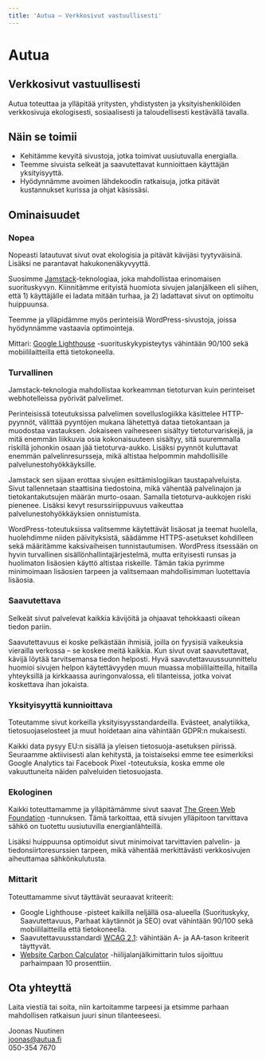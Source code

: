 ```yaml
---
title: 'Autua – Verkkosivut vastuullisesti'
---
```


# Autua

## Verkkosivut vastuullisesti

Autua toteuttaa ja ylläpitää yritysten, yhdistysten ja yksityishenkilöiden verkkosivuja ekologisesti, sosiaalisesti ja taloudellisesti kestävällä tavalla.

## Näin se toimii

- Kehitämme kevyitä sivustoja, jotka toimivat uusiutuvalla energialla.
- Teemme sivuista selkeät ja saavutettavat kunnioittaen käyttäjän yksityisyyttä.
- Hyödynnämme avoimen lähdekoodin ratkaisuja, jotka pitävät kustannukset kurissa ja ohjat käsissäsi.

## Ominaisuudet

### Nopea

Nopeasti latautuvat sivut ovat ekologisia ja pitävät kävijäsi tyytyväisinä. Lisäksi ne parantavat hakukonenäkyvyyttä.

Suosimme [Jamstack](https://jamstack.org/)-teknologiaa, joka mahdollistaa erinomaisen suorituskyvyn. Kiinnitämme erityistä huomiota sivujen jalanjälkeen eli siihen, että 1) käyttäjälle ei ladata mitään turhaa, ja 2) ladattavat sivut on optimoitu huippuunsa.

Teemme ja ylläpidämme myös perinteisiä WordPress-sivustoja, joissa hyödynnämme vastaavia optimointeja.

Mittari: [Google Lighthouse](https://developers.google.com/web/tools/lighthouse) -suorituskykypisteytys vähintään 90/100 sekä mobiililaitteilla että tietokoneella.

### Turvallinen

Jamstack-teknologia mahdollistaa korkeamman tietoturvan kuin perinteiset webhotelleissa pyörivät palvelimet.

Perinteisissä toteutuksissa palvelimen sovelluslogiikka käsittelee HTTP-pyynnöt, välittää pyyntöjen mukana lähetettyä dataa tietokantaan ja muodostaa vastauksen. Jokaiseen vaiheeseen sisältyy tietoturvariskejä, ja mitä enemmän liikkuvia osia kokonaisuuteen sisältyy, sitä suuremmalla riskillä johonkin osaan jää tietoturva-aukko. Lisäksi pyynnöt kuluttavat enemmän palvelinresursseja, mikä altistaa helpommin mahdollisille palvelunestohyökkäyksille.

Jamstack sen sijaan erottaa sivujen esittämislogiikan taustapalveluista. Sivut tallennetaan staattisina tiedostoina, mikä vähentää palvelinajon ja tietokantakutsujen määrän murto-osaan. Samalla tietoturva-aukkojen riski pienenee. Lisäksi kevyt resurssiriippuvuus vaikeuttaa palvelunestohyökkäyksien onnistumista.

WordPress-toteutuksissa valitsemme käytettävät lisäosat ja teemat huolella, huolehdimme niiden päivityksistä, säädämme HTTPS-asetukset kohdilleen sekä määritämme kaksivaiheisen tunnistautumisen. WordPress itsessään on hyvin turvallinen sisällönhallintajärjestelmä, mutta erityisesti runsas ja huolimaton lisäosien käyttö altistaa riskeille. Tämän takia pyrimme minimoimaan lisäosien tarpeen ja valitsemaan mahdollisimman luotettavia lisäosia.

### Saavutettava

Selkeät sivut palvelevat kaikkia kävijöitä ja ohjaavat tehokkaasti oikean tiedon pariin.

Saavutettavuus ei koske pelkästään ihmisiä, joilla on fyysisiä vaikeuksia vierailla verkossa – se koskee meitä kaikkia. Kun sivut ovat saavutettavat, kävijä löytää tarvitsemansa tiedon helposti. Hyvä saavutettavuussuunnittelu huomioi sivujen helpon käytettävyyden muun muassa mobiililaitteilla, hitailla yhteyksillä ja kirkkaassa auringonvalossa, eli tilanteissa, jotka voivat koskettava ihan jokaista.

### Yksityisyyttä kunnioittava

Toteutamme sivut korkeilla yksityisyysstandardeilla. Evästeet, analytiikka, tietosuojaselosteet ja muut hoidetaan aina vähintään GDPR:n mukaisesti.

Kaikki data pysyy EU:n sisällä ja yleisen tietosuoja-asetuksen piirissä. Seuraamme aktiivisesti alan kehitystä, ja toistaiseksi emme tee esimerkiksi Google Analytics tai Facebook Pixel -toteutuksia, koska emme ole vakuuttuneita näiden palveluiden tietosuojasta.

### Ekologinen

Kaikki toteuttamamme ja ylläpitämämme sivut saavat [The Green Web Foundation](https://www.thegreenwebfoundation.org/) -tunnuksen. Tämä tarkoittaa, että sivujen ylläpitoon tarvittava sähkö on tuotettu uusiutuvilla energianlähteillä.

Lisäksi huippuunsa optimoidut sivut minimoivat tarvittavien palvelin- ja tiedonsiirtoresurssien tarpeen, mikä vähentää merkittävästi verkkosivujen aiheuttamaa sähkönkulutusta.

### Mittarit

Toteuttamamme sivut täyttävät seuraavat kriteerit:

- Google Lighthouse -pisteet kaikilla neljällä osa-alueella (Suorituskyky, Saavutettavuus, Parhaat käytännöt ja SEO) ovat vähintään 90/100 sekä mobiililaitteilla että tietokoneella.
- Saavutettavuusstandardi [WCAG 2.1](https://www.saavutettavuusvaatimukset.fi/digipalvelulain-vaatimukset/wcag-2-1/): vähintään A- ja AA-tason kriteerit täyttyvät.
- [Website Carbon Calculator](https://www.websitecarbon.com/) -hiilijalanjälkimittarin tulos sijoittuu parhaimpaan 10 prosenttiin.

## Ota yhteyttä

Laita viestiä tai soita, niin kartoitamme tarpeesi ja etsimme parhaan mahdollisen ratkaisun juuri sinun tilanteeseesi.

Joonas Nuutinen<br>
[joonas@autua.fi](mailto:joonas@autua.fi)<br>
050-354 7670<br>
